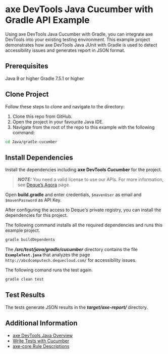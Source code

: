 # axe DevTools Java Cucumber with Gradle API Example

Using axe DevTools Java Cucumber with Gradle, you can integrate axe DevTools into your existing testing environment. This example project demonstrates how axe DevTools Java JUnit with Gradle is used to detect accessibility issues and generates report in JSON format.

## Prerequisites

Java 8 or higher
Gradle 7.5.1 or higher

## Clone Project

Follow these steps to clone and navigate to the directory:
1. Clone this repo from GitHub.
2. Open the project in your favourite Java IDE.
3. Navigate from the root of the repo to this example with the following command:

```sh
cd Java/gradle-cucumber
```

## Install Dependencies

Install the dependencies including **axe DevTools Cucumber** for the project.

> **_NOTE:_**
>You need a valid license to use our APIs. For more information, see [Deque’s Agora](https://docs.deque.com/devtools-html/4.0.0/en/java-install-agora#accessing-your-api-key) page.

Open **build.gradle** and enter credentials, `$mavenUser` as email and `$mavenPassword` as API Key.

After configuring the access to Deque's private registry, you can install the dependencies for this project.

The following command installs all the required dependencies and runs this example project.

```sh
gradle buildDependents
```

The **_/src/test/java/gradle/cucumber_** directory contains the file **`ExampleTest.java`** that analyzes the page `http://abcdcomputech.dequecloud.com/` for accessibility issues.

The following comand runs the test again.

```sh
gradle clean test
```

## Test Results

The tests generate JSON results in the **_target/axe-report/_** directory.

## Additional Information

- [axe DevTools Java Overview](https://docs.deque.com/devtools-html/4.0.0/en/java-use-overview)
- [Write Tests with Cucumber](https://docs.deque.com/devtools-html/4.0.0/en/java-test-cucumber)
- [axe-core Rule Descriptions](https://github.com/dequelabs/axe-core/blob/master/doc/rule-descriptions.md)
